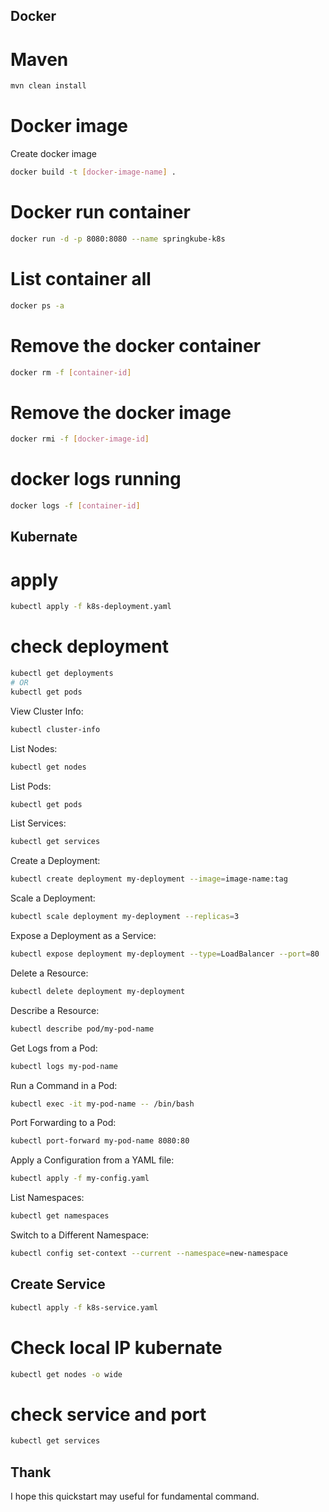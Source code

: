 ## Docker

# Maven

```cmd
mvn clean install
```

# Docker image
Create docker image
```bash
docker build -t [docker-image-name] .
```

# Docker run container
```bash
docker run -d -p 8080:8080 --name springkube-k8s
```
# List container all
```bash
docker ps -a
```

# Remove the docker container
```bash
docker rm -f [container-id]
```

# Remove the docker image
```bash
docker rmi -f [docker-image-id]
```

# docker logs running 
```bash
docker logs -f [container-id]
```

## Kubernate 

# apply
```bash
kubectl apply -f k8s-deployment.yaml
```

# check deployment
```bash
kubectl get deployments
# OR
kubectl get pods
```

View Cluster Info:

```bash
kubectl cluster-info
```

List Nodes:
```bash
kubectl get nodes
```
List Pods:

```bash
kubectl get pods
```
List Services:

```bash
kubectl get services
```
Create a Deployment:

```bash
kubectl create deployment my-deployment --image=image-name:tag
```
Scale a Deployment:

```bash
kubectl scale deployment my-deployment --replicas=3
```
Expose a Deployment as a Service:

```bash
kubectl expose deployment my-deployment --type=LoadBalancer --port=80
```
Delete a Resource:

```bash
kubectl delete deployment my-deployment
```
Describe a Resource:

```bash
kubectl describe pod/my-pod-name
```
Get Logs from a Pod:

```bash
kubectl logs my-pod-name
```
Run a Command in a Pod:

```bash
kubectl exec -it my-pod-name -- /bin/bash
```
Port Forwarding to a Pod:

```bash
kubectl port-forward my-pod-name 8080:80
```
Apply a Configuration from a YAML file:

```bash
kubectl apply -f my-config.yaml
```
List Namespaces:

```bash
kubectl get namespaces
```
Switch to a Different Namespace:

```bash
kubectl config set-context --current --namespace=new-namespace
```


## Create Service

```bash
kubectl apply -f k8s-service.yaml
```

# Check local IP kubernate
```bash
kubectl get nodes -o wide
```

# check service and port
```bash
kubectl get services
```

## Thank
I hope this quickstart may useful for fundamental command.